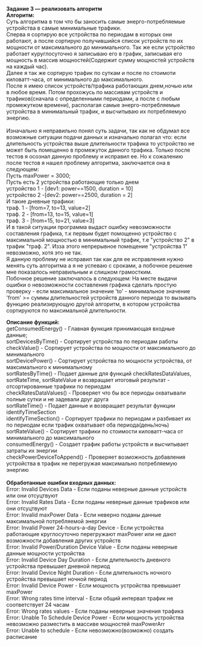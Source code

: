 ﻿<b>Задание 3 — реализовать алгоритм</b><br>
<b>Алгоритм: </b><br>
Суть алгоритма в том что бы заносить самые энерго-потребляемые устройства в самые минимальные трафики.<br>
Сперва я сортирую все устройства по периодам в которых они работают, а после сортирую получившийся список устройств по их мощности от максимального до минимального.
Так же если устройство работает куруглосуточно я записываю его в график, записывая его мощность в массив мощностей(Содержит сумму мощностей устройств на каждый час).<br>
Далее я так же сортирую трафик по суткам и после по стоимоти киловатт-часа, от минимального до максимального.<br>
После я имею список устройств/трафика работающих днем,ночью или в любое время. Потом прохожусь по массивам устройств и трафиков(сначала с определенными периодами, а после с любым промежутком времени), располагая самые энерго-потребляемые устройства в минимальный трафик, и высчитываю их потребляемую энергию.<br>
<br>
Изначально я неправильно понял суть задачи, так как не обдумал все возможные ситуации подачи данных и изначально полагал что: если длительность устройства выше длительности трафика то устройство не может быть помещенно в промежуток данного трафика. Только после тестов я осознал данную проблему и исправил ее. Но к сожалению после тестов я нашел проблему алгоритма, заключается она в следующем:<br>
Пусть maxPower = 3000;<br>
Пусть есть 2 устройства работающие только днем<br>
устройство 1 - [dev1: power==1500, duration = 10]<br>
устройство 2 -[dev2: power==2500, duration = 2]<br>
И такие дневные трафики:<br>
траф. 1 - [from=7, to=13, value=2]<br>
траф. 2 - [from=13, to=15, value=1]<br>
траф. 3 - [from=15, to=21, value=3]<br>
И в такой ситуации программа выдаст ошибку невозможности составления графика, т.к первым будет помощенно устройство с максимальной мощностью в минимальный трафик, т.е "устройство 2" в трафик "траф. 2". Изза этого непрерывное помещение "устройства 1" невозможно, хотя это не так.<br>
Я данную проблему не исправил так как для ее исправления нужно менять суть алгоритма а я не успеваю с сроками, а побочное решение мне показалось неправильным и слишком грамостким.<br>
Побочное решение заключалось в следующем: На месте выдачи ошибки о невозможности составления графика сделать простую проверку - если максимальное значение 'to' - минимальное значение 'from' >= суммы длительностей устройств данного периода то вызывать функцию реализирующую другой алгоритм, в котором устройства сортируются по максимальной длительности.

<b>Описание функций:</b><br>
getConsumedEnergy() - Главная функция принимающая входные данные;<br>
sortDevicesByTime() - Сортирует устройства по периодам работы<br>
checkValue() - Сортирует устройства по мощности от максимального до минимального<br>
sortDevicePower() - Сортирует устройства по мощности устройства, от максимального к минимальному<br>
sortRatesByTime() - Подает данные для функций checkRatesDataValues, sortRateTime, sortRateValue и возвращает итоговый результат - отсортированные трафики по периодам<br>
checkRatesDataValues() - Проверяет что бы все периоды охватывали полные сутки и не задевали друг друга<br>
sortRateTime() - Подает данные и возвращает результат функции identifyTimeSection<br>
identifyTimeSection() - Сортирует трафики по периодам и разбивает их по периодам если трафик охватывает оба периода(день/ночь)<br>
sortRateValue() - Сортирует трафики по стоимости киловатт-часа от минимального до максимального<br>
consumedEnergy() - Создает график работы устройств и высчитывает затраты их энергии<br>
checkPowerDeviceToAppend() - Проверяет возможность добавления устройства в трафик не перегружая максимально потребляемую энергию<br>
</b><br>
<b>Обработанные ошибки входных данных: </b><br>
Error: Invalid Devices Data - Если поданы неверные данные устройств или они отсуцтвуют<br>
Error: Invalid Rates Data - Если поданы неверные данные трафиков или они отсуцтвуют<br>
Error: Invalid maxPower Data - Если неверно поданы данные максимальной потребляемой энергии<br>
Error: Invalid Power 24-hours-a-day Device - Если устройства работающие круглосуточно перегружают maxPower или не дают возможности добавления других устройств<br>
Error: Invalid Power/Duration Device Value - Если поданы неверные данные мощности устройства<br>
Error: Invalid Device Day Duration - Если длительность дневного устройства превышает дневной период<br>
Error: Invalid Device Night Duration - Если длительность ночного устройства превышает ночной период<br>
Error: Invalid Device Power - Если мощность устройства превышает maxPower<br>
Error: Wrong rates time interval - Если общий интервал трафик не соответствует 24 часам<br>
Error: Wrong rates values - Если поданы неверные значения трафика<br>
Error: Unable To Schedule Device Power - Если мощность устройства невозможно разместить в массиве мощностей maxPowerArr<br>
Error: Unable to schedule - Если невозможно(возможно) создать расписание<br>
